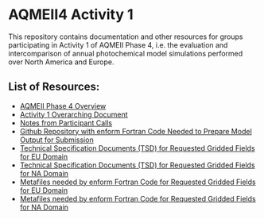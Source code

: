 AQMEII4 Activity 1
==========

This repository contains documentation and other resources for groups participating in Activity 1 of AQMEII Phase 4, i.e. the evaluation and intercomparison of annual photochemical model simulations performed over North America and Europe.

## List of Resources:

* [AQMEII Phase 4 Overview](./AQMEII4_ActivityOverview.pdf)   
* [Activity 1 Overarching Document](OverarchingDocuments/Activity1.md) 
* [Notes from Participant Calls](ParticipantCallNotes/ListOfCalls.md)
* [Github Repository with enform Fortran Code Needed to Prepare Model Output for Submission](https://github.com/AQMEII4/enform_aqmeii4/blob/master/README.md)
* [Technical Specification Documents (TSD) for Requested Gridded Fields for EU Domain](./TSD_EU_20190924.zip)
* [Technical Specification Documents (TSD) for Requested Gridded Fields for NA Domain](./TSD_NA_20190924.zip)
* [Metafiles needed by enform Fortran Code for Requested Gridded Fields for EU Domain](./Metafiles_EU_20190924.zip)
* [Metafiles needed by enform Fortran Code for Requested Gridded Fields for NA Domain](./Metafiles_NA_20190924.zip)
